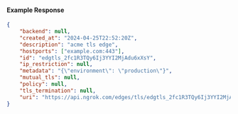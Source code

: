 <!-- Code generated for API Clients. DO NOT EDIT. -->

#### Example Response

```json
{
	"backend": null,
	"created_at": "2024-04-25T22:52:20Z",
	"description": "acme tls edge",
	"hostports": ["example.com:443"],
	"id": "edgtls_2fc1R3TQy6Ij3YYI2MjAdu6xXsY",
	"ip_restriction": null,
	"metadata": "{\"environment\": \"production\"}",
	"mutual_tls": null,
	"policy": null,
	"tls_termination": null,
	"uri": "https://api.ngrok.com/edges/tls/edgtls_2fc1R3TQy6Ij3YYI2MjAdu6xXsY"
}
```

